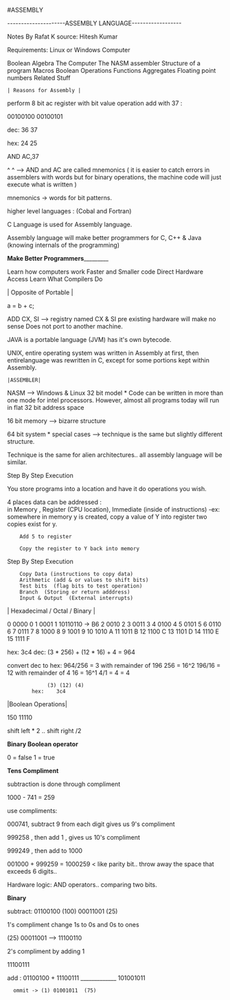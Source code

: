 #ASSEMBLY

---------------------ASSEMBLY LANGUAGE------------------

Notes By Rafat K
source: Hitesh Kumar

Requirements: Linux or Windows Computer

Boolean Algebra
The Computer
The NASM assembler
Structure of a program
Macros
Boolean Operations
Functions
Aggregates
Floating point numbers
Related Stuff


	| Reasons for Assembly |

perform 8 bit ac register with bit value operation 
add with 37 :  

00100100  00100101

dec: 36 37

hex: 24 25

AND AC,37

^   ^   --> AND and AC are called mnemonics
( it is easier to catch errors in assemblers with words
but for binary operations, the machine code will just 
execute what is written )

mnemonics -> words for bit patterns.

higher level languages : (Cobal and Fortran)

C Language is used for Assembly language. 

Assembly language will make better programmers for C, C++ & Java
(knowing internals of the programming)

__________________Make Better Programmers___________________________

Learn how computers work
Faster and Smaller code
Direct Hardware Access
Learn What Compilers Do

   | Opposite of Portable |

a = b + c;

ADD CX, SI    --> registry named CX & SI
                   pre existing hardware will make no sense 
                   Does not port to another machine.

JAVA is a portable language (JVM) has it's own bytecode.

UNIX, entire operating system was written in Assembly at 
first, then entirelanguage was rewritten in C, except for some 
portions kept within Assembly.


    |ASSEMBLER|

NASM --> Windows & Linux
32 bit model * Code can be written in more than one mode for intel 
processors. However, almost all programs today will run in flat 32 
bit address space

16 bit memory --> bizarre structure 

64 bit system  * special cases --> technique is the same but slightly
different structure.

Technique is the same for alien architectures.. all assembly language 
will be similar.

Step By Step Execution

You store programs into a location and have it do operations you wish.

4 places data can be addressed :  
in Memory , Register (CPU location), 
Immediate (inside of instructions)
   -ex: 
   		somewhere in memory y is created, copy a value of Y into 
   		register two copies exist for y. 

        Add 5 to register

        Copy the register to Y back into memory

   Step By Step Execution 
   
        Copy Data (instructions to copy data)
        Arithmetic (add & or values to shift bits)
        Test bits  (flag bits to test operation)
        Branch  (Storing or return adddress)
        Input & Output  (External interrupts)   

   | Hexadecimal / Octal / Binary |

0  0000  0
1  0001  1       10110110  -> B6
2  0010  2
3  0011  3
4  0100  4
5  0101  5
6  0110  6
7  0111  7
8  1000  8
9  1001  9
10 1010  A
11 1011  B
12 1100  C
13 1101  D
14 1110  E
15 1111  F

 hex: 3c4
 dec: (3 * 256) + (12 * 16) + 4 = 964

 convert dec to hex:  964/256 = 3 with remainder of 196  256 = 16^2
                      196/16  = 12  with remainder of 4   16 = 16^1
                      4/1 = 4 = 4   

                 (3) (12) (4)
            hex:    3c4    

  |Boolean Operations|

150
11110

shift left * 2  .. shift right  /2 

__Binary Boolean operator__

0 = false
1 = true

__Tens Compliment__

subtraction is done through compliment

1000 - 741 = 259 

use compliments:

000741, subtract 9 from each digit gives us 9's compliment

999258   , then add 1 , gives us 10's compliment

999249   , then add to 1000

001000 + 999259 = 1000259  < like parity bit.. throw away the 
space that exceeds 6 digits..  

Hardware logic:  AND operators.. comparing two bits.


__Binary__

subtract:
01100100   (100)
00011001   (25)

1's compliment change 1s to 0s and 0s to ones

(25) 00011001  --> 11100110

2's compliment by adding 1

11100111

add  :  01100100
      + 11100111
      _____________
        101001011

      ommit -> (1) 01001011  (75)  



